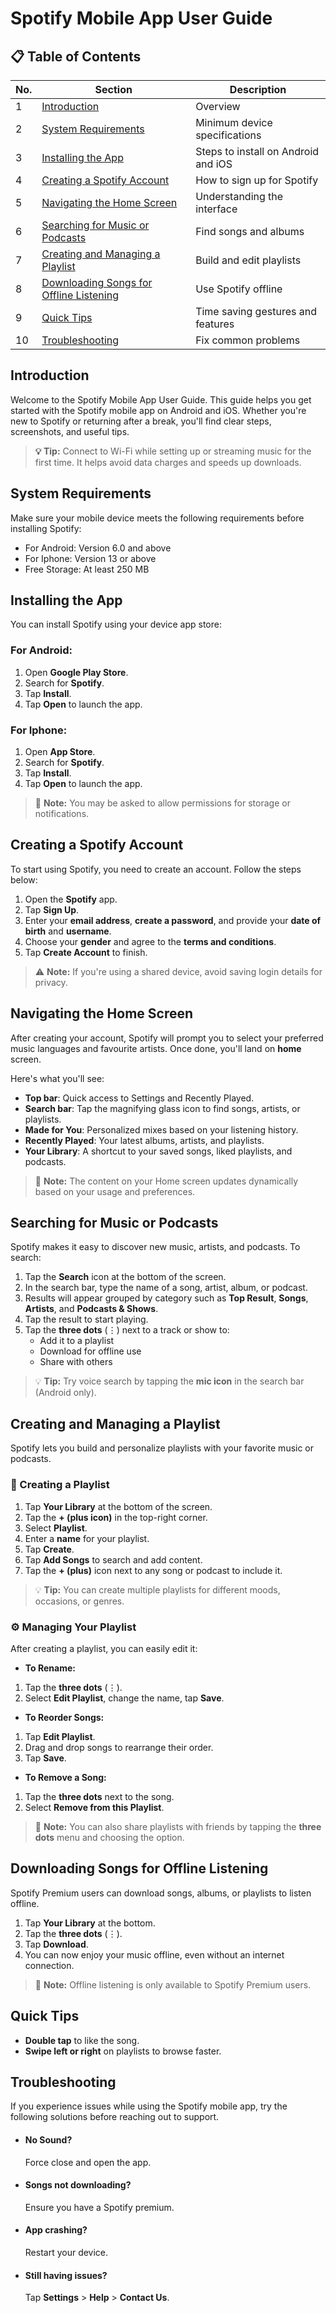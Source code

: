# Spotify Mobile App User Guide

## 📋 Table of Contents

| No. | Section                                          | Description                            |
|-----|--------------------------------------------------|----------------------------------------|
| 1   | [Introduction](#introduction)                    | Overview                |
| 2   | [System Requirements](#system-requirements)      | Minimum device specifications          |
| 3   | [Installing the App](#installing-the-app)        | Steps to install on Android and iOS    |
| 4   | [Creating a Spotify Account](#creating-a-spotify-account) | How to sign up for Spotify        |
| 5   | [Navigating the Home Screen](#navigating-the-home-screen) | Understanding the interface      |
| 6   | [Searching for Music or Podcasts](#searching-for-music-or-podcasts) | Find songs and albums |
| 7   | [Creating and Managing a Playlist](#creating-and-managing-a-playlist) | Build and edit playlists         |
| 8   | [Downloading Songs for Offline Listening](#downloading-songs-for-offline-listening) | Use Spotify offline             |
| 9   | [Quick Tips](#quick-tips)                        | Time saving gestures and features      |
| 10  | [Troubleshooting](#troubleshooting)              | Fix common problems                    |


## Introduction
Welcome to the Spotify Mobile App User Guide. This guide helps you get started with the Spotify mobile app on Android and iOS. Whether you're new to Spotify or returning after a break, you'll find clear steps, screenshots, and useful tips.
>**💡 Tip:** Connect to Wi-Fi while setting up or streaming music for the first time. It helps avoid data charges and speeds up downloads.

## System Requirements

Make sure your mobile device meets the following requirements before installing Spotify:

- For Android: Version 6.0 and above
- For Iphone: Version 13 or above
- Free Storage: At least 250 MB

## Installing the App

You can install Spotify using your device app store: 

### For Android:
1. Open **Google Play Store**.
2. Search for **Spotify**.
3. Tap **Install**.
4. Tap **Open** to launch the app.

### For Iphone:
1. Open **App Store**.
2. Search for **Spotify**.
3. Tap **Install**.
4. Tap **Open** to launch the app.

>📌 **Note:** You may be asked to allow permissions for storage or notifications.

## Creating a Spotify Account

To start using Spotify, you need to create an account. Follow the steps below:

1. Open the **Spotify** app.
2. Tap **Sign Up**.
3. Enter your **email address**, **create a password**, and provide your **date of birth** and **username**.
4. Choose your **gender** and agree to the **terms and conditions**.
5. Tap **Create Account** to finish.

> ⚠️ **Note:** If you're using a shared device, avoid saving login details for privacy.

## Navigating the Home Screen

After creating your account, Spotify will prompt you to select your preferred music languages and favourite artists. Once done, you'll land on **home** screen. 

Here's what you'll see:

- **Top bar**: Quick access to Settings and Recently Played.
- **Search bar**: Tap the magnifying glass icon to find songs, artists, or playlists.
- **Made for You**: Personalized mixes based on your listening history.
- **Recently Played**: Your latest albums, artists, and playlists.
- **Your Library**: A shortcut to your saved songs, liked playlists, and podcasts.

> 📌 **Note:** The content on your Home screen updates dynamically based on your usage and preferences.

## Searching for Music or Podcasts

Spotify makes it easy to discover new music, artists, and podcasts. To search:

1. Tap the **Search** icon at the bottom of the screen.
2. In the search bar, type the name of a song, artist, album, or podcast.
3. Results will appear grouped by category such as **Top Result**, **Songs**, **Artists**, and **Podcasts & Shows**.
4. Tap the result to start playing.
5. Tap the **three dots** (⋮) next to a track or show to:
   - Add it to a playlist
   - Download for offline use
   - Share with others
     
> 💡 **Tip:** Try voice search by tapping the **mic icon** in the search bar (Android only).

## Creating and Managing a Playlist

Spotify lets you build and personalize playlists with your favorite music or podcasts.

### 📌 Creating a Playlist

1. Tap **Your Library** at the bottom of the screen.
2. Tap the **+ (plus icon)** in the top-right corner.
3. Select **Playlist**.
4. Enter a **name** for your playlist.
5. Tap **Create**.
6. Tap **Add Songs** to search and add content.
7. Tap the **+ (plus)** icon next to any song or podcast to include it.

> 💡 **Tip:** You can create multiple playlists for different moods, occasions, or genres.

### ⚙️ Managing Your Playlist

After creating a playlist, you can easily edit it:

- **To Rename:**
1. Tap the **three dots** (⋮).
2. Select **Edit Playlist**, change the name, tap **Save**.

- **To Reorder Songs:**
1. Tap **Edit Playlist**.
2. Drag and drop songs to rearrange their order.
3. Tap **Save**.

- **To Remove a Song:**
1. Tap the **three dots** next to the song.
2. Select **Remove from this Playlist**.

> 📌 **Note:** You can also share playlists with friends by tapping the **three dots** menu and choosing the option.

## Downloading Songs for Offline Listening

Spotify Premium users can download songs, albums, or playlists to listen offline.

1. Tap **Your Library** at the bottom.
2. Tap the **three dots** (⋮).
3. Tap **Download**.
4. You can now enjoy your music offline, even without an internet connection.

> 📌 **Note:** Offline listening is only available to Spotify Premium users.

## Quick Tips

- **Double tap** to like the song.
- **Swipe left or right** on playlists to browse faster.

## Troubleshooting

If you experience issues while using the Spotify mobile app, try the following solutions before reaching out to support.

 - #### No Sound?
   Force close and open the app.

 - #### Songs not downloading?
   Ensure you have a Spotify premium.

 - #### App crashing?
   Restart your device.

 - #### Still having issues?
   Tap **Settings** > **Help** > **Contact Us**.

